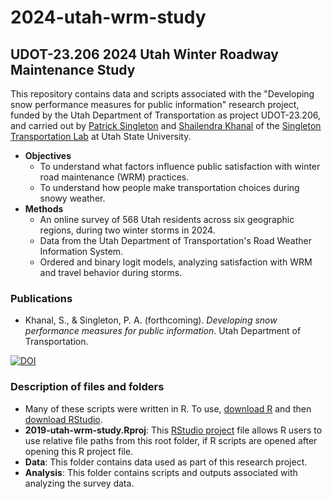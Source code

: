 # 2024-utah-wrm-study
## UDOT-23.206 2024 Utah Winter Roadway Maintenance Study

This repository contains data and scripts associated with the "Developing snow performance measures for public information" research project, funded by the Utah Department of Transportation as project UDOT-23.206, and carried out by [Patrick Singleton](https://engineering.usu.edu/cee/people/faculty/singleton-patrick) and [Shailendra Khanal](https://www.linkedin.com/in/shailendra-khanal/) of the [Singleton Transportation Lab](https://engineering.usu.edu/cee/research/labs/patrick-singleton/index) at Utah State University. 

* **Objectives**
    * To understand what factors influence public satisfaction with winter road maintenance (WRM) practices.
    * To understand how people make transportation choices during snowy weather. 
* **Methods**
    * An online survey of 568 Utah residents across six geographic regions, during two winter storms in 2024.
    * Data from the Utah Department of Transportation's Road Weather Information System.
    * Ordered and binary logit models, analyzing satisfaction with WRM and travel behavior during storms. 

### Publications
* Khanal, S., & Singleton, P. A. (forthcoming). *Developing snow performance measures for public information*. Utah Department of Transportation.

[![DOI](https://zenodo.org/badge/1024527789.svg)](https://doi.org/10.5281/zenodo.16336057)

### Description of files and folders
* Many of these scripts were written in R. To use, [download R](https://cloud.r-project.org/) and then [download RStudio](https://posit.co/download/rstudio-desktop/#download).
* **2019-utah-wrm-study.Rproj**: This [RStudio project](https://support.posit.co/hc/en-us/articles/200526207-Using-RStudio-Projects) file allows R users to use relative file paths from this root folder, if R scripts are opened after opening this R project file.
* **Data**: This folder contains data used as part of this research project. 
* **Analysis**: This folder contains scripts and outputs associated with analyzing the survey data. 
